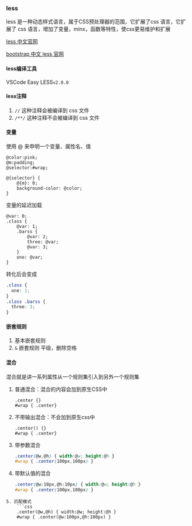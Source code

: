 ### less

less 是一种动态样式语言，属于CSS预处理器的范围，它扩展了css 语言，它扩展了 css 语言，增加了变量，minx，函数等特性，使css更易维护和扩展

[less 中文官网](https://lesscss.cn/)

[bootstrap 中文 less 官网](https://www.bootcss.com/p/lesscss/)


#### less编译工具

VSCode Easy LESS`v2.0.0`

#### less注释

1. `//` 这种注释会被编译到 css 文件
2. `/**/` 这种注释不会被编译到 css 文件

#### 变量

使用 @ 来申明一个变量、属性名、值

```less
@color:pink;
@m:padding;
@selector:#wrap;

@{selector} {
	@{m}: 0;
	background-color: @color;
}
```

变量的延迟加载

```less
@var: 0;
.class {
    @var: 1;
    .barss {
        @var: 2;
        three: @var;
        @var: 3;
    }
    one: @var;
}
```

转化后会变成

```css
.class {
  one: 1;
}
.class .barss {
  three: 3;
}
```

#### 嵌套规则

1. 基本嵌套规则
2.  `&` 嵌套规则 平级，删除空格


#### 混合

混合就是讲一系列属性从一个规则集引入到另外一个规则集

1. 普通混合：混合的内容会加到原生CSS中
	```less
	.center {}
	#wrap { .center}
	```
2. 不带输出混合：不会加到原生css中
	```less
	.center() {}
	#wrap { .center}
	```
3. 带参数混合
	```css
	.center(@w,@h) { width:@w; height:@h }
	#wrap { .center(100px,100px) }
	```
4. 带默认值的混合
	```css
	.center(@w:10px,@h:10px) { width:@w; height:@h }
	#wrap { .center(100px,100px) }
```
5. 匹配模式
	```css
	.center(@w,@h) { width:@w; height:@h }
	#wrap { .center(@w:100px,@h:100px) }
```
